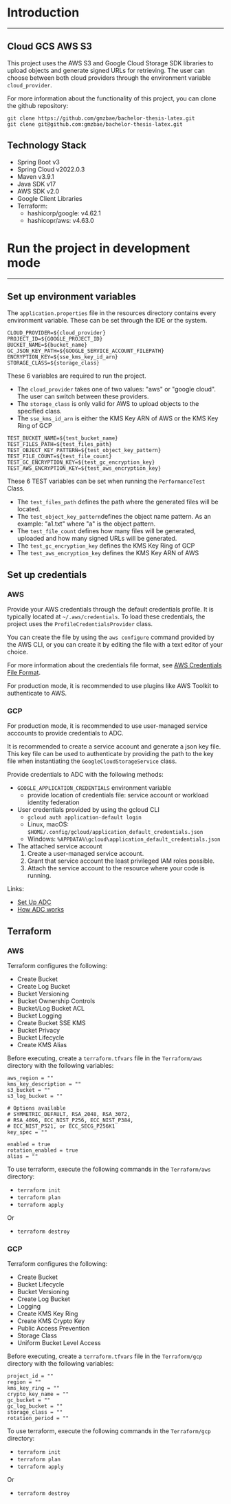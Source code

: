 # Introduction

---

## Cloud GCS AWS S3

This project uses the AWS S3 and Google Cloud Storage SDK libraries to upload objects and generate signed URLs for retrieving.
The user can choose between both cloud providers through the environment variable ```cloud_provider```.

For more information about the functionality of this project, you can clone the github repository:

````console
git clone https://github.com/gmzbae/bachelor-thesis-latex.git
git clone git@github.com:gmzbae/bachelor-thesis-latex.git
````

## Technology Stack

- Spring Boot v3
- Spring Cloud v2022.0.3
- Maven v3.9.1
- Java SDK v17
- AWS SDK v2.0
- Google Client Libraries
- Terraform: 
  - hashicorp/google: v4.62.1
  - hashicopr/aws: v4.63.0

# Run the project in development mode

---

## Set up environment variables

The `application.properties` file in the resources directory contains every environment variable.
These can be set through the IDE or the system.

```
CLOUD_PROVIDER=${cloud_provider}
PROJECT_ID=${GOOGLE_PROJECT_ID}
BUCKET_NAME=${bucket_name}
GC_JSON_KEY_PATH=${GOOGLE_SERVICE_ACCOUNT_FILEPATH}
ENCRYPTION_KEY=${sse_kms_key_id_arn}
STORAGE_CLASS=${storage_class}
```
These 6 variables are required to run the project.
- The ``cloud_provider`` takes one of two values: "aws" or "google cloud". The user can switch between these providers.
- The ``storage_class`` is only valid for AWS to upload objects to the specified class.
- The ``sse_kms_id_arn`` is either the KMS Key ARN of AWS or the KMS Key Ring of GCP

```
TEST_BUCKET_NAME=${test_bucket_name}
TEST_FILES_PATH=${test_files_path}
TEST_OBJECT_KEY_PATTERN=${test_object_key_pattern}
TEST_FILE_COUNT=${test_file_count}
TEST_GC_ENCRYPTION_KEY=${test_gc_encryption_key}
TEST_AWS_ENCRYPTION_KEY=${test_aws_encryption_key}
```
These 6 TEST variables can be set when running the ``PerformanceTest`` Class.
- The ``test_files_path`` defines the path where the generated files will be located.
- The ``test_object_key_pattern``defines the object name pattern. As an example: "a1.txt" where "a" is the object pattern.
- The `test_file_count` defines how many files will be generated, uploaded and how many signed URLs will be generated.
- The `test_gc_encryption_key` defines the KMS Key Ring of GCP
- The `test_aws_encryption_key` defines the KMS Key ARN of AWS

## Set up credentials


### AWS

Provide your AWS credentials through the default credentials profile. It is typically located at ```~/.aws/credentials```.
To load these credentials, the project uses the ```ProfileCredentialsProvider``` class.

You can create the file by using the ```aws configure``` command provided by the AWS CLI,
or you can create it by editing the file with a text editor of your choice.

For more information about the credentials file format,
see [AWS Credentials File Format](https://docs.aws.amazon.com/sdk-for-java/v1/developer-guide/credentials.html#credentials-file-format).

For production mode, it is recommended to use plugins like AWS Toolkit to authenticate to AWS.

### GCP

For production mode, it is recommended to use user-managed service acccounts to provide credentials to ADC.

It is recommended to create a service account and generate a json key file.
This key file can be used to authenticate by providing the path to the key file when instantiating the ```GoogleCloudStorageService``` class.


Provide credentials to ADC with the following methods:

- `GOOGLE_APPLICATION_CREDENTIALS` environment variable
  - provide location of credentials file: service account or workload identity federation
- User credentials provided by using the gcloud CLI
  - ```gcloud auth application-default login```
  - Linux, macOS: ```$HOME/.config/gcloud/application_default_credentials.json```
  - Windows: ```%APPDATA%\gcloud\application_default_credentials.json```
- The attached service account
  1. Create a user-managed service account.
  2. Grant that service account the least privileged IAM roles possible.
  3. Attach the service account to the resource where your code is running.

Links:
- [Set Up ADC](https://cloud.google.com/docs/authentication/provide-credentials-adc)
- [How ADC works](https://cloud.google.com/docs/authentication/application-default-credentials)

## Terraform

### AWS

Terraform configures the following:

- Create Bucket
- Create Log Bucket
- Bucket Versioning
- Bucket Ownership Controls
- Bucket/Log Bucket ACL
- Bucket Logging
- Create Bucket SSE KMS
- Bucket Privacy
- Bucket Lifecycle
- Create KMS Alias

Before executing, create a `terraform.tfvars` file in the `Terraform/aws` directory with the following variables:

```
aws_region = ""
kms_key_description = ""
s3_bucket = ""
s3_log_bucket = ""

# Options available
# SYMMETRIC_DEFAULT, RSA_2048, RSA_3072,
# RSA_4096, ECC_NIST_P256, ECC_NIST_P384,
# ECC_NIST_P521, or ECC_SECG_P256K1
key_spec = ""

enabled = true
rotation_enabled = true
alias = ""
```

To use terraform, execute the following commands in the `Terraform/aws` directory:

- ```terraform init```
- ```terraform plan```
- ```terraform apply```

Or

- ```terraform destroy```


### GCP

Terraform configures the following:

- Create Bucket
- Bucket Lifecycle
- Bucket Versioning
- Create Log Bucket
- Logging
- Create KMS Key Ring
- Create KMS Crypto Key
- Public Access Prevention
- Storage Class
- Uniform Bucket Level Access
  
Before executing, create a `terraform.tfvars` file in the `Terraform/gcp` directory with the following variables:

```
project_id = ""
region = ""
kms_key_ring = ""
crypto_key_name = ""
gc_bucket = ""
gc_log_bucket = ""
storage_class = ""
rotation_period = ""
```

To use terraform, execute the following commands in the `Terraform/gcp` directory:

- ```terraform init```
- ```terraform plan```
- ```terraform apply```

Or

- ```terraform destroy```
